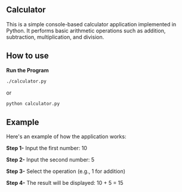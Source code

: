 ## Calculator
This is a simple console-based calculator application implemented in Python. It performs basic arithmetic operations such as addition, subtraction, multiplication, and division.

## How to use
 **Run the Program**
```bash
./calculator.py
```
or

```bash
python calculator.py
```

## Example
Here's an example of how the application works:

 **Step 1-**   Input the first number: 10 
 
 **Step 2-**   Input the second number: 5 
 
 **Step 3-**   Select the operation (e.g., 1 for addition) 
 
 **Step 4-**   The result will be displayed: 10 + 5 = 15 
 
 
